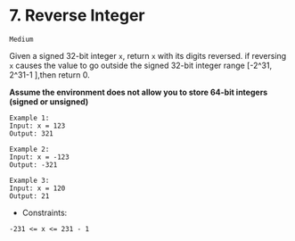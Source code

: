 # 7. Reverse Integer
`Medium`

Given a signed 32-bit integer `x`, return `x` with its digits reversed. if reversing `x` causes the value to go outside the signed 32-bit integer range [-2^31, 2^31-1 ],then return 0.

<b>Assume the environment does not allow you to store 64-bit integers (signed or unsigned)</b>
```
Example 1:
Input: x = 123
Output: 321
```
```
Example 2:
Input: x = -123
Output: -321
```
```
Example 3:
Input: x = 120
Output: 21
 ```

- Constraints:

```-231 <= x <= 231 - 1```